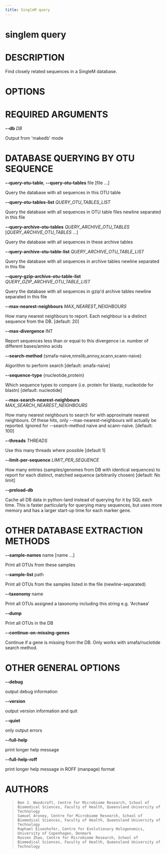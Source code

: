 ```yaml
---
title: SingleM query
---
```

# singlem query

DESCRIPTION
===========

Find closely related sequences in a SingleM database.

OPTIONS
=======

REQUIRED ARGUMENTS
==================

**\--db** *DB*

  Output from \'makedb\' mode

DATABASE QUERYING BY OTU SEQUENCE
=================================

**\--query-otu-table**, **\--query-otu-tables** file [file \...]

  Query the database with all sequences in this OTU table

**\--query-otu-tables-list** *QUERY_OTU_TABLES_LIST*

  Query the database with all sequences in OTU table files newline
    separated in this file

**\--query-archive-otu-tables** *QUERY_ARCHIVE_OTU_TABLES* [*QUERY_ARCHIVE_OTU_TABLES* \...]

  Query the database with all sequences in these archive tables

**\--query-archive-otu-table-list** *QUERY_ARCHIVE_OTU_TABLE_LIST*

  Query the database with all sequences in archive tables newline
    separated in this file

**\--query-gzip-archive-otu-table-list** *QUERY_GZIP_ARCHIVE_OTU_TABLE_LIST*

  Query the database with all sequences in gzip\'d archive tables
    newline separated in this file

**\--max-nearest-neighbours** *MAX_NEAREST_NEIGHBOURS*

  How many nearest neighbours to report. Each neighbour is a distinct
    sequence from the DB. [default: 20]

**\--max-divergence** INT

  Report sequences less than or equal to this divergence i.e. number
    of different bases/amino acids

**\--search-method** {smafa-naive,nmslib,annoy,scann,scann-naive}

  Algorithm to perform search [default: smafa-naive]

**\--sequence-type** {nucleotide,protein}

  Which sequence types to compare (i.e. protein for blastp, nucleotide
    for blastn) [default: nucleotide]

**\--max-search-nearest-neighbours** *MAX_SEARCH_NEAREST_NEIGHBOURS*

  How many nearest neighbours to search for with approximate nearest
    neighbours. Of these hits, only \--max-nearest-neighbours will
    actually be reported. Ignored for \--search-method naive and
    scann-naive. [default: 100]

**\--threads** *THREADS*

  Use this many threads where possible [default 1]

**\--limit-per-sequence** *LIMIT_PER_SEQUENCE*

  How many entries (samples/genomes from DB with identical sequences)
    to report for each distinct, matched sequence (arbitrarily chosen)
    [default: No limit]

**\--preload-db**

  Cache all DB data in python-land instead of querying for it by SQL
    each time. This is faster particularly for querying many sequences,
    but uses more memory and has a larger start-up time for each marker
    gene.

OTHER DATABASE EXTRACTION METHODS
=================================

**\--sample-names** name [name \...]

  Print all OTUs from these samples

**\--sample-list** path

  Print all OTUs from the samples listed in the file
    (newline-separated)

**\--taxonomy** name

  Print all OTUs assigned a taxonomy including this string e.g.
    \'Archaea\'

**\--dump**

  Print all OTUs in the DB

**\--continue-on-missing-genes**

  Continue if a gene is missing from the DB. Only works with
    smafa/nuclotide search method.

OTHER GENERAL OPTIONS
=====================

**\--debug**

  output debug information

**\--version**

  output version information and quit

**\--quiet**

  only output errors

**\--full-help**

  print longer help message

**\--full-help-roff**

  print longer help message in ROFF (manpage) format

AUTHORS
=======

>     Ben J. Woodcroft, Centre for Microbiome Research, School of Biomedical Sciences, Faculty of Health, Queensland University of Technology
>     Samuel Aroney, Centre for Microbiome Research, School of Biomedical Sciences, Faculty of Health, Queensland University of Technology
>     Raphael Eisenhofer, Centre for Evolutionary Hologenomics, University of Copenhagen, Denmark
>     Rossen Zhao, Centre for Microbiome Research, School of Biomedical Sciences, Faculty of Health, Queensland University of Technology

